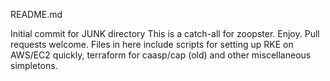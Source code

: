 README.md

Initial commit for JUNK directory
This is a catch-all for zoopster.
Enjoy. Pull requests welcome.
Files in here include scripts for setting up RKE on AWS/EC2 quickly, terraform for caasp/cap (old) and other miscellaneous simpletons.
